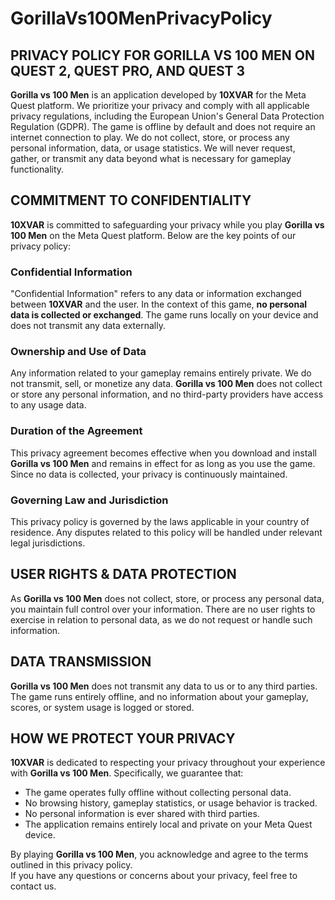 # GorillaVs100MenPrivacyPolicy

## PRIVACY POLICY FOR GORILLA VS 100 MEN ON QUEST 2, QUEST PRO, AND QUEST 3

**Gorilla vs 100 Men** is an application developed by **10XVAR** for the Meta Quest platform. We prioritize your privacy and comply with all applicable privacy regulations, including the European Union's General Data Protection Regulation (GDPR). The game is offline by default and does not require an internet connection to play. We do not collect, store, or process any personal information, data, or usage statistics. We will never request, gather, or transmit any data beyond what is necessary for gameplay functionality.

## COMMITMENT TO CONFIDENTIALITY

**10XVAR** is committed to safeguarding your privacy while you play **Gorilla vs 100 Men** on the Meta Quest platform. Below are the key points of our privacy policy:

### Confidential Information

"Confidential Information" refers to any data or information exchanged between **10XVAR** and the user. In the context of this game, **no personal data is collected or exchanged**. The game runs locally on your device and does not transmit any data externally.

### Ownership and Use of Data

Any information related to your gameplay remains entirely private. We do not transmit, sell, or monetize any data. **Gorilla vs 100 Men** does not collect or store any personal information, and no third-party providers have access to any usage data.

### Duration of the Agreement

This privacy agreement becomes effective when you download and install **Gorilla vs 100 Men** and remains in effect for as long as you use the game. Since no data is collected, your privacy is continuously maintained.

### Governing Law and Jurisdiction

This privacy policy is governed by the laws applicable in your country of residence. Any disputes related to this policy will be handled under relevant legal jurisdictions.

## USER RIGHTS & DATA PROTECTION

As **Gorilla vs 100 Men** does not collect, store, or process any personal data, you maintain full control over your information. There are no user rights to exercise in relation to personal data, as we do not request or handle such information.

## DATA TRANSMISSION

**Gorilla vs 100 Men** does not transmit any data to us or to any third parties. The game runs entirely offline, and no information about your gameplay, scores, or system usage is logged or stored.

## HOW WE PROTECT YOUR PRIVACY

**10XVAR** is dedicated to respecting your privacy throughout your experience with **Gorilla vs 100 Men**. Specifically, we guarantee that:

- The game operates fully offline without collecting personal data.
- No browsing history, gameplay statistics, or usage behavior is tracked.
- No personal information is ever shared with third parties.
- The application remains entirely local and private on your Meta Quest device.

By playing **Gorilla vs 100 Men**, you acknowledge and agree to the terms outlined in this privacy policy.  
If you have any questions or concerns about your privacy, feel free to contact us.
